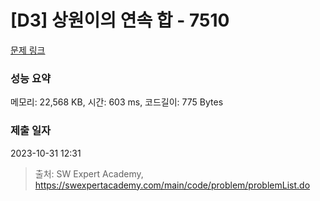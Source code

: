 # [D3] 상원이의 연속 합 - 7510 

[문제 링크](https://swexpertacademy.com/main/code/problem/problemDetail.do?contestProbId=AWoEzJFa2A4DFARq) 

### 성능 요약

메모리: 22,568 KB, 시간: 603 ms, 코드길이: 775 Bytes

### 제출 일자

2023-10-31 12:31



> 출처: SW Expert Academy, https://swexpertacademy.com/main/code/problem/problemList.do
